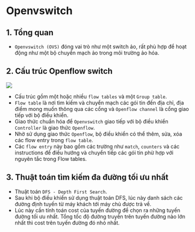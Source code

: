 # Openvswitch
## 1. Tổng quan
- `Openvswitch (OVS)` đóng vai trò như một switch ảo, rất phù hợp để hoạt động như một bộ chuyển mạch ảo trong môi trường ảo hóa.

## 2. Cấu trúc Openflow switch
![](https://i.ibb.co/3RmvWJc/Screenshot-from-2021-06-24-16-31-44.png)

- Cấu trúc gồm một hoặc nhiều `flow tables` và một `Group table`.
- `Flow table` là nơi tìm kiếm và chuyển mạch các gói tin đến địa chỉ, địa điểm mong muốn thông qua các cổng và `Openflow channel` là cổng giao tiếp với bộ điều khiển.
- Giao thức chuẩn hóa để `Openvswitch` giao tiếp với bộ điều khiển `Controller` là giao thức `Openflow`.
- Nhờ sử dụng giao thức `Openflow`, bộ điều khiển có thể thêm, sửa, xóa các flow entry trong `flow table`.
- Các `flow entry` này bao gồm các trường như `match`, `counters` và các instructions để điều hướng và chuyển tiếp các gói tin phừ hợp với nguyên tắc trong Flow tables.

## 3. Thuật toán tìm kiếm đa đường tối ưu nhất
- Thuật toán `DFS - Depth First Search`.
- Sau khi bộ điều khiển sử dụng thuật toán DFS, lúc này danh sách các đường định tuyến từ máy khách tới máy chủ được trả về. 
- Lúc này cần tính toán cost của tuyến đường để chọn ra những tuyến đường tối ưu nhất. Tổng tốc độ đường truyền trên tuyến đường nào lớn nhất thì cost trên tuyến đường đó nhỏ nhất.